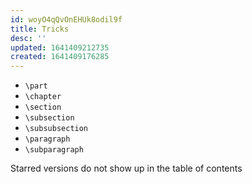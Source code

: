 ```yaml
---
id: woyO4qQvOnEHUk8odil9f
title: Tricks
desc: ''
updated: 1641409212735
created: 1641409176285
---
```


- `\part`
- `\chapter`
- `\section`
- `\subsection`
- `\subsubsection`
- `\paragraph`
- `\subparagraph`

Starred versions do not show up in the table of contents
